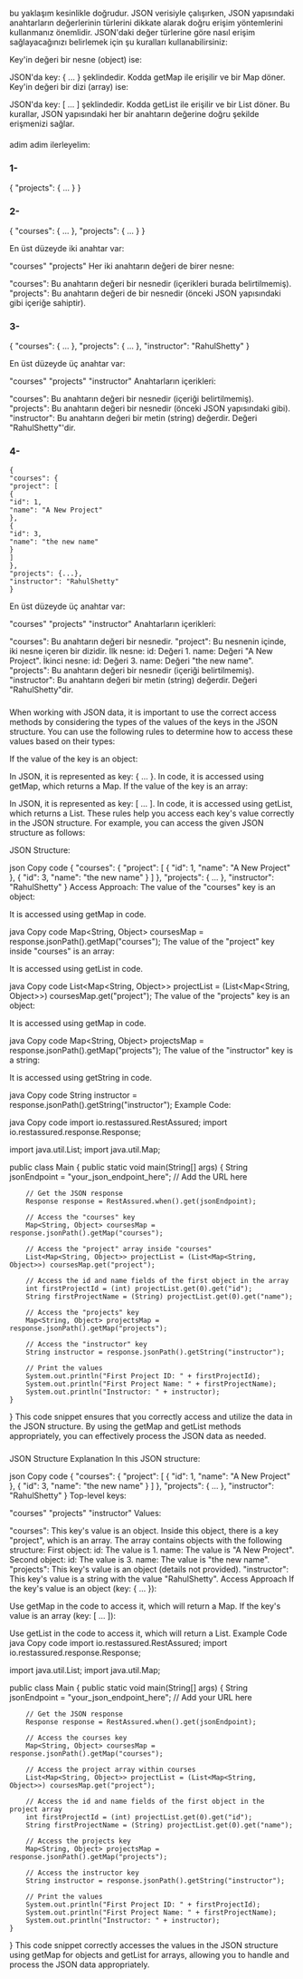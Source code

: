 bu yaklaşım kesinlikle doğrudur. JSON verisiyle çalışırken, JSON yapısındaki anahtarların değerlerinin türlerini dikkate alarak doğru erişim yöntemlerini kullanmanız önemlidir. JSON'daki değer türlerine göre nasıl erişim sağlayacağınızı belirlemek için şu kuralları kullanabilirsiniz:

Key'in değeri bir nesne (object) ise:

JSON'da key: { ... } şeklindedir.
Kodda getMap ile erişilir ve bir Map döner.
Key'in değeri bir dizi (array) ise:

JSON'da key: [ ... ] şeklindedir.
Kodda getList ile erişilir ve bir List döner.
Bu kurallar, JSON yapısındaki her bir anahtarın değerine doğru şekilde erişmenizi sağlar.

####



adim adim ilerleyelim:

### 1-

{
"projects": {
...
}
}

### 2-

{
"courses": {
...
},
"projects": {
...
}
}

En üst düzeyde iki anahtar var:

"courses"
"projects"
Her iki anahtarın değeri de birer nesne:

"courses": Bu anahtarın değeri bir nesnedir (içerikleri burada belirtilmemiş).
"projects": Bu anahtarın değeri de bir nesnedir (önceki JSON yapısındaki gibi içeriğe sahiptir).

### 3-
{
"courses": {
...
},
"projects": {
...
},
"instructor": "RahulShetty"
}

En üst düzeyde üç anahtar var:

"courses"
"projects"
"instructor"
Anahtarların içerikleri:

"courses": Bu anahtarın değeri bir nesnedir (içeriği belirtilmemiş).
"projects": Bu anahtarın değeri bir nesnedir (önceki JSON yapısındaki gibi).
"instructor": Bu anahtarın değeri bir metin (string) değerdir. Değeri "RahulShetty"'dir.


### 4-

    {
    "courses": {
    "project": [
    {
    "id": 1,
    "name": "A New Project"
    },
    {
    "id": 3,
    "name": "the new name"
    }
    ]
    },
    "projects": {...},
    "instructor": "RahulShetty"
    }

En üst düzeyde üç anahtar var:

"courses"
"projects"
"instructor"
Anahtarların içerikleri:

"courses": Bu anahtarın değeri bir nesnedir.
"project": Bu nesnenin içinde, iki nesne içeren bir dizidir.
İlk nesne:
id: Değeri 1.
name: Değeri "A New Project".
İkinci nesne:
id: Değeri 3.
name: Değeri "the new name".
"projects": Bu anahtarın değeri bir nesnedir (içeriği belirtilmemiş).
"instructor": Bu anahtarın değeri bir metin (string) değerdir. Değeri "RahulShetty"dir.
###




When working with JSON data, it is important to use the correct access methods by considering the types of the values of the keys in the JSON structure. You can use the following rules to determine how to access these values based on their types:

If the value of the key is an object:

In JSON, it is represented as key: { ... }.
In code, it is accessed using getMap, which returns a Map.
If the value of the key is an array:

In JSON, it is represented as key: [ ... ].
In code, it is accessed using getList, which returns a List.
These rules help you access each key's value correctly in the JSON structure. For example, you can access the given JSON structure as follows:

JSON Structure:

json
Copy code
{
"courses": {
"project": [
{
"id": 1,
"name": "A New Project"
},
{
"id": 3,
"name": "the new name"
}
]
},
"projects": {
...
},
"instructor": "RahulShetty"
}
Access Approach:
The value of the "courses" key is an object:

It is accessed using getMap in code.

java
Copy code
Map<String, Object> coursesMap = response.jsonPath().getMap("courses");
The value of the "project" key inside "courses" is an array:

It is accessed using getList in code.

java
Copy code
List<Map<String, Object>> projectList = (List<Map<String, Object>>) coursesMap.get("project");
The value of the "projects" key is an object:

It is accessed using getMap in code.

java
Copy code
Map<String, Object> projectsMap = response.jsonPath().getMap("projects");
The value of the "instructor" key is a string:

It is accessed using getString in code.

java
Copy code
String instructor = response.jsonPath().getString("instructor");
Example Code:

java
Copy code
import io.restassured.RestAssured;
import io.restassured.response.Response;

import java.util.List;
import java.util.Map;

public class Main {
public static void main(String[] args) {
String jsonEndpoint = "your_json_endpoint_here"; // Add the URL here

        // Get the JSON response
        Response response = RestAssured.when().get(jsonEndpoint);
        
        // Access the "courses" key
        Map<String, Object> coursesMap = response.jsonPath().getMap("courses");

        // Access the "project" array inside "courses"
        List<Map<String, Object>> projectList = (List<Map<String, Object>>) coursesMap.get("project");

        // Access the id and name fields of the first object in the array
        int firstProjectId = (int) projectList.get(0).get("id");
        String firstProjectName = (String) projectList.get(0).get("name");

        // Access the "projects" key
        Map<String, Object> projectsMap = response.jsonPath().getMap("projects");

        // Access the "instructor" key
        String instructor = response.jsonPath().getString("instructor");

        // Print the values
        System.out.println("First Project ID: " + firstProjectId);
        System.out.println("First Project Name: " + firstProjectName);
        System.out.println("Instructor: " + instructor);
    }
}
This code snippet ensures that you correctly access and utilize the data in the JSON structure. By using the getMap and getList methods appropriately, you can effectively process the JSON data as needed.









###
JSON Structure Explanation
In this JSON structure:

json
Copy code
{
"courses": {
"project": [
{
"id": 1,
"name": "A New Project"
},
{
"id": 3,
"name": "the new name"
}
]
},
"projects": {
...
},
"instructor": "RahulShetty"
}
Top-level keys:

"courses"
"projects"
"instructor"
Values:

"courses": This key's value is an object.
Inside this object, there is a key "project", which is an array.
The array contains objects with the following structure:
First object:
id: The value is 1.
name: The value is "A New Project".
Second object:
id: The value is 3.
name: The value is "the new name".
"projects": This key's value is an object (details not provided).
"instructor": This key's value is a string with the value "RahulShetty".
Access Approach
If the key's value is an object (key: { ... }):

Use getMap in the code to access it, which will return a Map.
If the key's value is an array (key: [ ... ]):

Use getList in the code to access it, which will return a List.
Example Code
java
Copy code
import io.restassured.RestAssured;
import io.restassured.response.Response;

import java.util.List;
import java.util.Map;

public class Main {
public static void main(String[] args) {
String jsonEndpoint = "your_json_endpoint_here"; // Add your URL here

        // Get the JSON response
        Response response = RestAssured.when().get(jsonEndpoint);
        
        // Access the courses key
        Map<String, Object> coursesMap = response.jsonPath().getMap("courses");

        // Access the project array within courses
        List<Map<String, Object>> projectList = (List<Map<String, Object>>) coursesMap.get("project");

        // Access the id and name fields of the first object in the project array
        int firstProjectId = (int) projectList.get(0).get("id");
        String firstProjectName = (String) projectList.get(0).get("name");

        // Access the projects key
        Map<String, Object> projectsMap = response.jsonPath().getMap("projects");

        // Access the instructor key
        String instructor = response.jsonPath().getString("instructor");

        // Print the values
        System.out.println("First Project ID: " + firstProjectId);
        System.out.println("First Project Name: " + firstProjectName);
        System.out.println("Instructor: " + instructor);
    }
}
This code snippet correctly accesses the values in the JSON structure using getMap for objects and getList for arrays, allowing you to handle and process the JSON data appropriately.
